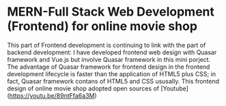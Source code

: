 # MERN-Full Stack Web Development (Frontend) for online movie shop
This part of Frontend development is continuing to link with the part of backend development:
I have developed frontend web design with Quasar framework and Vue.js but involve Quasar framework in this mini porject. The advantage of Quasar framework for frontend design in the frontend development lifecycle is faster than the application of HTML5 plus CSS; in fact, Quasar framework contans of HTML5 and CSS ususally. 
This frontend design of online movie shop adopted open sources of 
[Youtube] (https://youtu.be/89ntFfa6a3M)
